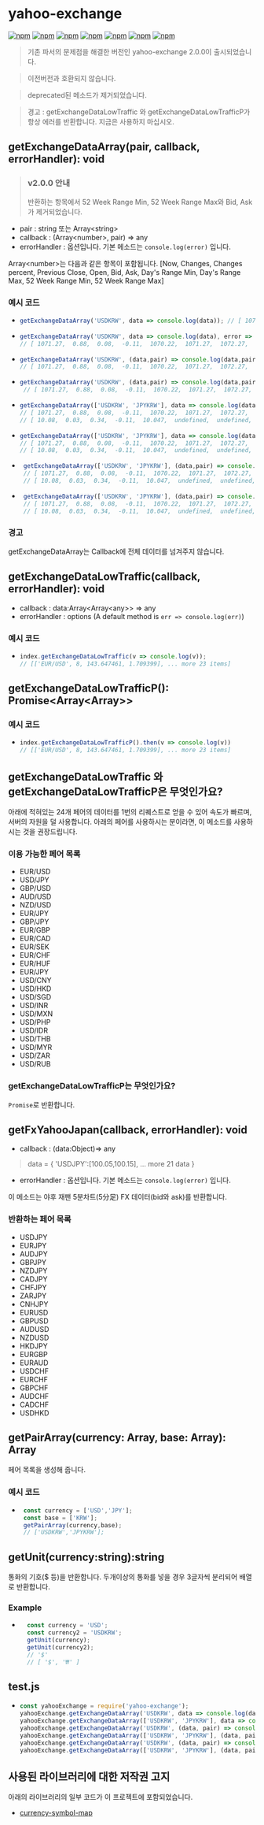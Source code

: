 # yahoo-exchange

[![npm](https://img.shields.io/npm/v/yahoo-exchange.svg?style=flat-square)](https://www.npmjs.com/package/yahoo-exchange)
[![npm](https://img.shields.io/npm/dt/yahoo-exchange.svg?style=flat-square)](https://www.npmjs.com/package/yahoo-exchange)
[![npm](https://img.shields.io/npm/l/yahoo-exchange.svg?registry_uri=https%3A%2F%2Fregistry.npmjs.com&style=flat-square)](https://opensource.org/licenses/MIT)
[![npm](https://img.shields.io/badge/InternetExplorer-Not%20Support-red.svg?style=flat-square)](https://kangax.github.io/compat-table/es6/)
[![npm](https://img.shields.io/badge/Readme-English-lightgray.svg?style=flat-square)](https://github.com/Shin-JaeHeon/yahoo-exchange/blob/master/README.md)
[![npm](https://img.shields.io/badge/Readme-한국어-blue.svg?style=flat-square)](https://github.com/Shin-JaeHeon/yahoo-exchange/blob/master/README-KR.md)
[![npm](https://img.shields.io/badge/Readme-日本語-orange.svg?style=flat-square)](https://github.com/Shin-JaeHeon/yahoo-exchange/blob/master/README-JP.md)
> 기존 파서의 문제점을 해결한 버전인 yahoo-exchange 2.0.0이 출시되었습니다.
 
> 이전버전과 호환되지 않습니다.

> deprecated된 메소드가 제거되었습니다. 

> 경고 : getExchangeDataLowTraffic 와 getExchangeDataLowTrafficP가 항상 에러를 반환합니다. 지금은 사용하지 마십시오.
## getExchangeDataArray(pair, callback, errorHandler): void
> ### v2.0.0 안내
> 반환하는 항목에서 52 Week Range Min, 52 Week Range Max와 Bid, Ask가 제거되었습니다. 
* pair : string 또는 Array\<string\>
* callback : (Array\<number\>, pair) => any
* errorHandler : 옵션입니다. 기본 메소드는 ```console.log(error)``` 입니다. 

Array\<number\>는 다음과 같은 항목이 포함됩니다. [Now, Changes, Changes percent, Previous Close, Open, Bid, Ask, Day's Range Min, Day's Range Max, 52 Week Range Min, 52 Week Range Max]

### 예시 코드
* ``` javascript
  getExchangeDataArray('USDKRW', data => console.log(data)); // [ 1071.27,  0.88,  0.08,  -0.11,  1070.22,  1071.27,  1072.27,  1069.13,  1072.45,  1055.21,  1158.36 ]
  ```
* ``` javascript
  getExchangeDataArray('USDKRW', data => console.log(data), error => console.log('[Error]' + error));
  // [ 1071.27,  0.88,  0.08,  -0.11,  1070.22,  1071.27,  1072.27,  1069.13,  1072.45,  1055.21,  1158.36 ] 또는 [Error] error message
  ```
* ``` javascript
  getExchangeDataArray('USDKRW', (data,pair) => console.log(data,pair), error => console.log('[Error]' + error));
  // [ 1071.27,  0.88,  0.08,  -0.11,  1070.22,  1071.27,  1072.27,  1069.13,  1072.45,  1055.21,  1158.36 ] USDRKW 또는 [Error] error message
  ```
* ``` javascript
  getExchangeDataArray('USDKRW', (data,pair) => console.log(data,pair), (error,pair) => console.log(`[Error:${pair}]${error}`));
   // [ 1071.27,  0.88,  0.08,  -0.11,  1070.22,  1071.27,  1072.27,  1069.13,  1072.45,  1055.21,  1158.36 ] USDKRW 또는 [Error:USDKRW] error message
  ```
* ``` javascript
  getExchangeDataArray(['USDKRW', 'JPYKRW'], data => console.log(data));
  // [ 1071.27,  0.88,  0.08,  -0.11,  1070.22,  1071.27,  1072.27,  1069.13,  1072.45,  1055.21,  1158.36 ]
  // [ 10.08,  0.03,  0.34,  -0.11,  10.047,  undefined,  undefined,  10.08,  10.065,  10.0245,  10.0968 ]
  ```
* ``` javascript
  getExchangeDataArray(['USDKRW', 'JPYKRW'], data => console.log(data), error => console.log('[Error]' + error));
  // [ 1071.27,  0.88,  0.08,  -0.11,  1070.22,  1071.27,  1072.27,  1069.13,  1072.45,  1055.21,  1158.36 ] 또는 [Error] error message
  // [ 10.08,  0.03,  0.34,  -0.11,  10.047,  undefined,  undefined,  10.08,  10.065,  10.0245,  10.0968 ] 또는 [Error] error message
  ```
* ``` javascript
   getExchangeDataArray(['USDKRW', 'JPYKRW'], (data,pair) => console.log(data, pair)), error => console.log('[Error]' + error));
   // [ 1071.27,  0.88,  0.08,  -0.11,  1070.22,  1071.27,  1072.27,  1069.13,  1072.45,  1055.21,  1158.36 ] USDKRW 또는 [Error] error message
   // [ 10.08,  0.03,  0.34,  -0.11,  10.047,  undefined,  undefined,  10.08,  10.065,  10.0245,  10.0968 ] JPYKRW 또는 [Error] error message
  ```
* ``` javascript
   getExchangeDataArray(['USDKRW', 'JPYKRW'], (data,pair) => console.log(data, pair)), (error,pair) => console.log(`[Error:${pair}]${error}`));
   // [ 1071.27,  0.88,  0.08,  -0.11,  1070.22,  1071.27,  1072.27,  1069.13,  1072.45,  1055.21,  1158.36 ] USDKRW 또는 [Error:USDKRW] error message
   // [ 10.08,  0.03,  0.34,  -0.11,  10.047,  undefined,  undefined,  10.08,  10.065,  10.0245,  10.0968 ] JPYKRW 또는 [Error:JPYKRW] error message
  ```
### 경고
getExchangeDataArray는 Callback에 전체 데이터를 넘겨주지 않습니다.

## getExchangeDataLowTraffic(callback, errorHandler): void 
* callback : data:Array\<Array\<any\>\> => any
* errorHandler : options (A default method is ```err => console.log(err)```) 
### 예시 코드
* ``` javascript
  index.getExchangeDataLowTraffic(v => console.log(v));
  // [['EUR/USD', 8, 143.647461, 1.709399], ... more 23 items]
  ```
## getExchangeDataLowTrafficP(): Promise<Array<Array<any>>>
### 예시 코드
* ``` javascript
  index.getExchangeDataLowTrafficP().then(v => console.log(v))
  // [['EUR/USD', 8, 143.647461, 1.709399], ... more 23 items]
  ```

## getExchangeDataLowTraffic 와 getExchangeDataLowTrafficP은 무엇인가요?
아래에 적혀있는 24개 페어의 데이터를 1번의 리퀘스트로 얻을 수 있어 속도가 빠르며, 서버의 자원을 덜 사용합니다.
아래의 페어를 사용하시는 분이라면, 이 메소드를 사용하시는 것을 권장드립니다.  
### 이용 가능한 페어 목록
 * EUR/USD
 * USD/JPY
 * GBP/USD
 * AUD/USD
 * NZD/USD
 * EUR/JPY
 * GBP/JPY
 * EUR/GBP
 * EUR/CAD
 * EUR/SEK
 * EUR/CHF
 * EUR/HUF
 * EUR/JPY
 * USD/CNY
 * USD/HKD
 * USD/SGD
 * USD/INR
 * USD/MXN
 * USD/PHP
 * USD/IDR
 * USD/THB
 * USD/MYR
 * USD/ZAR
 * USD/RUB
### getExchangeDataLowTrafficP는 무엇인가요?
```Promise```로 반환합니다.
## getFxYahooJapan(callback, errorHandler): void 

* callback : (data:Object)=> any
> data = { 'USDJPY':\[100.05,100.15\], ... more 21 data }

* errorHandler : 옵션입니다. 기본 메소드는 ```console.log(error)``` 입니다. 

이 메소드는 야후 재팬 5분차트(5分足) FX 데이터(bid와 ask)를 반환합니다.
### 반환하는 페어 목록
* USDJPY
* EURJPY
* AUDJPY
* GBPJPY
* NZDJPY
* CADJPY
* CHFJPY
* ZARJPY
* CNHJPY
* EURUSD
* GBPUSD
* AUDUSD
* NZDUSD
* HKDJPY
* EURGBP
* EURAUD
* USDCHF
* EURCHF
* GBPCHF
* AUDCHF
* CADCHF
* USDHKD

## getPairArray(currency: Array<string>, base: Array<string>): Array<string>
페어 목록을 생성해 줍니다.
### 예시 코드
* ``` javascript
   const currency = ['USD','JPY'];
   const base = ['KRW'];
   getPairArray(currency,base);
   // ['USDKRW','JPYKRW'];
  ```

## getUnit(currency:string):string
통화의 기호($ 등)을 반환합니다. 두개이상의 통화를 넣을 경우 3글자씩 분리되어 배열로 반환합니다.
### Example
 * ``` javascript
     const currency = 'USD';
     const currency2 = 'USDKRW';
     getUnit(currency);
     getUnit(currency2);
     // '$'
     // [ '$', '₩' ]

## test.js
* ``` javascript
  const yahooExchange = require('yahoo-exchange');
  yahooExchange.getExchangeDataArray('USDKRW', data => console.log(data));
  yahooExchange.getExchangeDataArray(['USDKRW', 'JPYKRW'], data => console.log(data));
  yahooExchange.getExchangeDataArray('USDKRW', (data, pair) => console.log(data, pair));
  yahooExchange.getExchangeDataArray(['USDKRW', 'JPYKRW'], (data, pair) => console.log(data, pair));
  yahooExchange.getExchangeDataArray('USDKRW', (data, pair) => console.log(data, pair), (error, pair) => console.log(`[Error] ${pair}\n${error}`));
  yahooExchange.getExchangeDataArray(['USDKRW', 'JPYKRW'], (data, pair) => console.log(data, pair), (error, pair) => console.log(`[Error] ${pair}\n${error}`));

  ```

## 사용된 라이브러리에 대한 저작권 고지
아래의 라이브러리의 일부 코드가 이 프로젝트에 포함되었습니다.
* [currency-symbol-map](https://github.com/bengourley/currency-symbol-map)